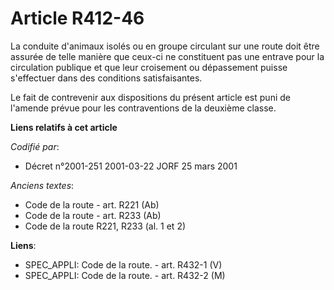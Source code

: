 # Article R412-46

La conduite d'animaux isolés ou en groupe circulant sur une route doit être assurée de telle manière que ceux-ci ne
constituent pas une entrave pour la circulation publique et que leur croisement ou dépassement puisse s'effectuer dans des
conditions satisfaisantes.

Le fait de contrevenir aux dispositions du présent article est puni de l'amende prévue pour les contraventions de la deuxième
classe.

**Liens relatifs à cet article**

_Codifié par_:

  - Décret n°2001-251 2001-03-22 JORF 25 mars 2001

_Anciens textes_:

  - Code de la route - art. R221 (Ab)
  - Code de la route - art. R233 (Ab)
  - Code de la route R221, R233 (al. 1 et 2)

**Liens**:

  - SPEC_APPLI: Code de la route. - art. R432-1 (V)
  - SPEC_APPLI: Code de la route. - art. R432-2 (M)
